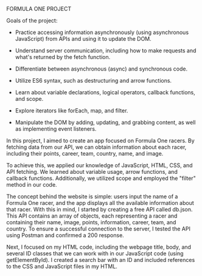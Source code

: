 FORMULA ONE PROJECT 

Goals of the project: 

- Practice accessing information asynchronously (using asynchronous JavaScript) from APIs and using it to update the DOM.

- Understand server communication, including how to make requests and what's returned by the fetch function.

- Differentiate between asynchronous (async) and synchronous code.

- Utilize ES6 syntax, such as destructuring and arrow functions.

- Learn about variable declarations, logical operators, callback functions, and scope.

- Explore iterators like forEach, map, and filter.

- Manipulate the DOM by adding, updating, and grabbing content, as well as implementing event listeners.


In this project, I aimed to create an app focused on Formula One racers. By fetching data from our API, we can obtain information about each racer, including their points, career, team, country, name, and image.

To achieve this, we applied our knowledge of JavaScript, HTML, CSS, and API fetching. We learned about variable usage, arrow functions, and callback functions. Additionally, we utilized scope and employed the "filter" method in our code.

The concept behind the website is simple: users input the name of a Formula One racer, and the app displays all the available information about that racer. With this in mind, I started by creating a free API called db.json. This API contains an array of objects, each representing a racer and containing their name, image, points, information, career, team, and country. To ensure a successful connection to the server, I tested the API using Postman and confirmed a 200 response.

Next, I focused on my HTML code, including the webpage title, body, and several ID classes that we can work with in our JavaScript code (using getElementById). I created a search bar with an ID and included references to the CSS and JavaScript files in my HTML.